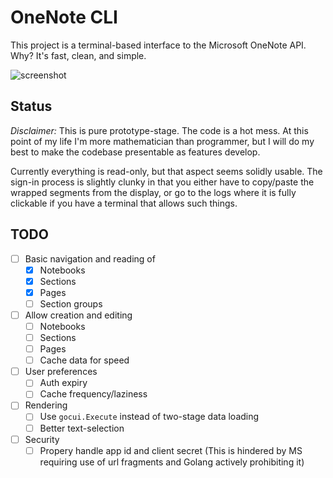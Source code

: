 # OneNote CLI

This project is a terminal-based interface to the Microsoft
OneNote API. Why? It's fast, clean, and simple.

![screenshot](/img/kQWy37Z.gifv?raw=true "Screenshot")

## Status

*Disclaimer:* This is pure prototype-stage. The code is a hot mess.
At this point of my life I'm more mathematician than programmer,
but I will do my best to make the codebase presentable as features
develop.

Currently everything is read-only, but that aspect seems 
solidly usable. The sign-in process is slightly clunky in that
you either have to copy/paste the wrapped segments from the
display, or go to the logs where it is fully clickable if
you have a terminal that allows such things.

## TODO

- [ ] Basic navigation and reading of
    - [x] Notebooks
    - [x] Sections
    - [x] Pages
    - [ ] Section groups
- [ ] Allow creation and editing
  - [ ] Notebooks
  - [ ] Sections
  - [ ] Pages
  - [ ] Cache data for speed
- [ ] User preferences
  - [ ] Auth expiry
  - [ ] Cache frequency/laziness
- [ ] Rendering
  - [ ] Use `gocui.Execute` instead of two-stage data loading
  - [ ] Better text-selection
- [ ] Security
  - [ ] Propery handle app id and client secret (This is hindered by MS requiring use of url fragments and Golang actively prohibiting it)